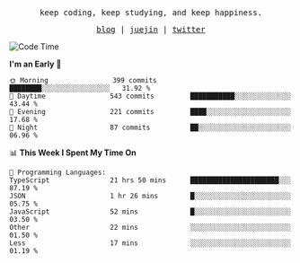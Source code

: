 <p align="center">
  <samp>
    <span>keep coding, keep studying, and keep happiness.</span>
  </samp>
</p>

<p align="center">
  <samp>
    <a href="https://deweyou.me">blog</a>  |
    <a href="https://juejin.cn/user/4309700183594366">juejin</a> |
    <a href="https://twitter.com/ouduidui">twitter</a>
  </samp>
</p>

<!--START_SECTION:waka-->
![Code Time](http://img.shields.io/badge/Code%20Time-5%2C036%20hrs%2044%20mins-blue)

**I'm an Early 🐤** 

```text
🌞 Morning                399 commits         ████████░░░░░░░░░░░░░░░░░   31.92 % 
🌆 Daytime                543 commits         ███████████░░░░░░░░░░░░░░   43.44 % 
🌃 Evening                221 commits         ████░░░░░░░░░░░░░░░░░░░░░   17.68 % 
🌙 Night                  87 commits          ██░░░░░░░░░░░░░░░░░░░░░░░   06.96 % 
```


📊 **This Week I Spent My Time On** 

```text
💬 Programming Languages: 
TypeScript               21 hrs 50 mins      ██████████████████████░░░   87.19 % 
JSON                     1 hr 26 mins        █░░░░░░░░░░░░░░░░░░░░░░░░   05.75 % 
JavaScript               52 mins             █░░░░░░░░░░░░░░░░░░░░░░░░   03.50 % 
Other                    22 mins             ░░░░░░░░░░░░░░░░░░░░░░░░░   01.50 % 
Less                     17 mins             ░░░░░░░░░░░░░░░░░░░░░░░░░   01.19 % 
```


<!--END_SECTION:waka-->
